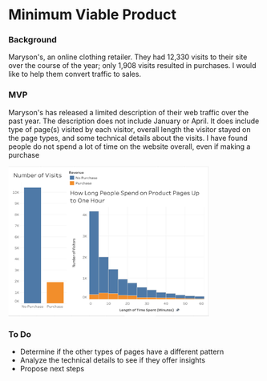 # Minimum Viable Product 

### Background

Maryson's, an online clothing retailer. They had 12,330 visits to their site over the course of the year; only 1,908 visits resulted in purchases. I would like to help them convert traffic to sales. 

### MVP

Maryson's has released a limited description of their web traffic over the past year. The description does not include January or April. It does include type of page(s) visited by each visitor, overall length the visitor stayed on the page types, and some technical details about the visits. I have found people do not spend a lot of time on the website overall, even if making a purchase

<img src="https://raw.githubusercontent.com/cda913/BFDP_Metis/main/MVP_graph.png" width="400" height="300" />

### To Do

- Determine if the other types of pages have a different pattern
- Analyze the technical details to see if they offer insights
- Propose next steps
